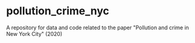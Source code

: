 # pollution_crime_nyc
A repository for data and code related to the paper "Pollution and crime in New York City" (2020)
